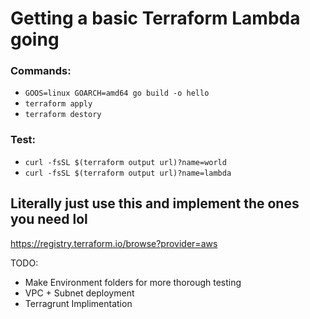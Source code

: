 # Getting a basic Terraform Lambda going

### Commands: 
- `GOOS=linux GOARCH=amd64 go build -o hello`
- `terraform apply`
- `terraform destory`

### Test:
- `curl -fsSL $(terraform output url)?name=world`
- `curl -fsSL $(terraform output url)?name=lambda`

## Literally just use this and implement the ones you need lol
https://registry.terraform.io/browse?provider=aws

TODO: 
- Make Environment folders for more thorough testing
- VPC + Subnet deployment
- Terragrunt Implimentation
